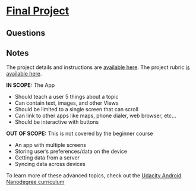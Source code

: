 # [Final Project](https://www.udacity.com/course/viewer#!/c-ud837/l-4040108662)

## Questions

## Notes

The project details and instructions are [available here](https://www.udacity.com/course/viewer#!/c-ud837/l-4040108662). The project rubric [is available here](https://docs.google.com/document/d/1zJdkW0pFZO201KlR7JTnNBCeG3afjHRMtffCOgzqLZg/pub).

**IN SCOPE:** The App
* Should teach a user 5 things about a topic
* Can contain text, images, and other Views
* Should be limited to a single screen that can scroll
* Can link to other apps like maps, phone dialer, web browser, etc...
* Should be interactive with buttons

**OUT OF SCOPE:** This is not covered by the beginner course
* An app with multiple screens
* Storing user’s preferences/data on the device
* Getting data from a server
* Syncing data across devices

To learn more of these advanced topics, check out the [Udacity Android Nanodegree curriculum](https://www.udacity.com/course/android-developer-nanodegree--nd801)